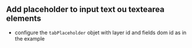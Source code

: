 ## Add placeholder to input text ou textearea elements

* configure the `tabPlaceholder` objet with layer id and fields dom id as in the example
